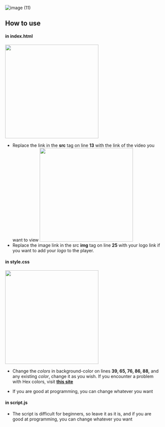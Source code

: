 ![image (11)](https://github.com/aiotv1/Aioplayer.io/assets/132507643/71f6c303-014a-48c0-8a15-b6bea58e1626)

## How to use
#### in index.html
<img src="https://github.com/aiotv1/Aioplayer.io/assets/132507643/1bed972c-377c-4a4a-9ee7-2c0dbfc0e50c" width="auto" height="300"><br />
- Replace the link in the **src** tag on line **13** with the link of the video you want to view
<img src="https://github.com/aiotv1/Aioplayer.io/assets/132507643/5b84ee1b-5121-43de-8e62-48a5b3e537a6" width="auto" height="300"><br />
- Replace the image link in the src **img** tag on line **25** with your logo link if you want to add your *logo* to the player.
#### in style.css
<img src="https://github.com/aiotv1/Aioplayer.io/assets/132507643/dc348882-a8b1-4a44-b252-f9f9019fa054" width="auto" height="300"><br />
- Change the *colors* in background-color on lines **39, 65, 76, 86, 88,** and any existing *color*, change it as you wish.
If you encounter a problem with Hex colors, visit **[this site](https://htmlcolorcodes.com/)**

- If you are good at programming, you can change whatever you want

#### in script.js
- The script is difficult for beginners, so leave it as it is, and if you are good at programming, you can change whatever you want
